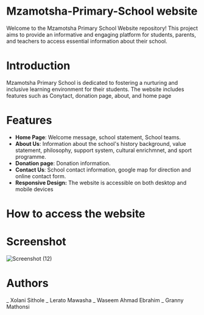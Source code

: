 # Mzamotsha-Primary-School website

Welcome to the Mzamotsha Primary School Website repository! This project aims to provide an informative and engaging platform for students, parents, and teachers to access essential information about their school.

# Introduction

Mzamotsha Primary School is dedicated to fostering a nurturing and inclusive learning environment for their students. The website includes features such as Conytact, donation page, about, and home page

# Features

- **Home Page**: Welcome message, school statement, School teams.
- **About Us**: Information about the school's history background, value statement, philosophy, support system, cultural enrichmnet, and sport programme.
- **Donation page**: Donation information.
- **Contact Us**: School contact information, google map for direction and online contact form.
- **Responsive Design:** The website is accessible on both desktop and mobile devices

# How to access the website

# Screenshot

![Screenshot (12)](https://github.com/Odarell35/Mzamotsha-Primary-School/assets/142394683/6e6008f4-4598-4bf9-88cd-9b8af966d303)

# Authors
_ Xolani Sithole
_ Lerato Mawasha
_ Waseem Ahmad Ebrahim
_ Granny Mathonsi
